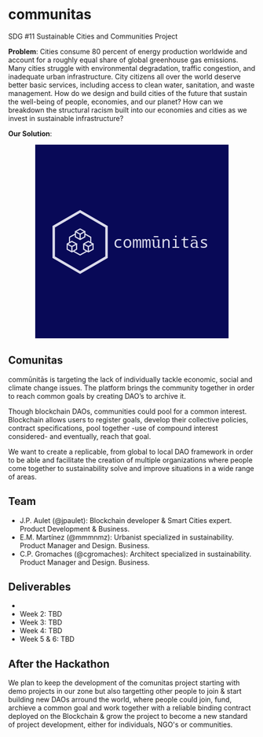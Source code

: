 # communitas
SDG #11 Sustainable Cities and Communities Project

**Problem**:
Cities consume 80 percent of energy production worldwide and account for a roughly equal share of global greenhouse gas emissions. Many cities struggle with environmental degradation, traffic congestion, and inadequate urban infrastructure. City citizens all over the world deserve better basic services, including access to clean water, sanitation, and waste management. How do we design and build cities of the future that sustain the well-being of people, economies, and our planet? How can we breakdown the structural racism built into our economies and cities as we invest in sustainable infrastructure?

**Our Solution**:
<p align="center">
  <img src="./img/logo_big.png" alt="Comunitas Logo">
</p>

## Comunitas 

commūnitās is targeting the lack of individually tackle economic, social and climate change issues. The platform brings the community together in order to reach common goals by creating DAO’s to archive it.  

Though blockchain DAOs, communities could pool for a common interest. Blockchain allows users to register goals, develop their collective policies, contract specifications, pool together -use of compound interest considered- and eventually, reach that goal.  

We want to create a replicable, from global to local DAO framework in order to be able and facilitate the creation of multiple organizations where people come together to sustainability solve and improve situations in a wide range of areas.

## Team
* J.P. Aulet (@jpaulet): Blockchain developer & Smart Cities expert. Product Development & Business. 
* E.M. Martínez (@mmmnmz): Urbanist specialized in sustainability. Product Manager and Design. Business.
* C.P. Gromaches (@cgromaches): Architect specialized in sustainability. Product Manager and Design. Business.

## Deliverables

* [Week 1]: https://github.com/jpaulet/comunitas/tree/master/Week1
* Week 2: TBD
* Week 3: TBD
* Week 4: TBD
* Week 5 & 6: TBD

## After the Hackathon

We plan to keep the development of the comunitas project starting with demo projects in our zone but also targetting other people to join & start building new DAOs arround the world, where people could join, fund, archieve a common goal and work together with a reliable binding contract deployed on the Blockchain & grow the project to become a new standard of project development, either for individuals, NGO's or communities. 